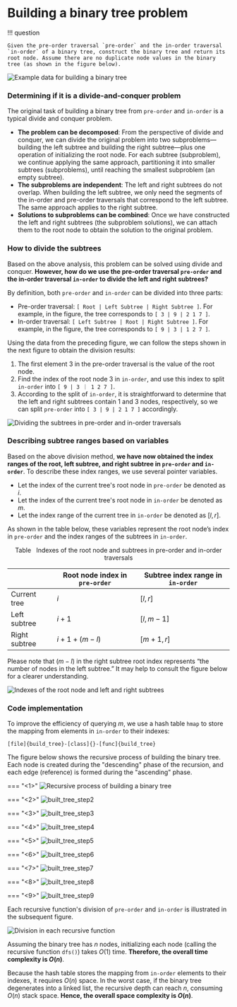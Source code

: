 # Building a binary tree problem

!!! question

    Given the pre-order traversal `pre-order` and the in-order traversal `in-order` of a binary tree, construct the binary tree and return its root node. Assume there are no duplicate node values in the binary tree (as shown in the figure below).

![Example data for building a binary tree](build_binary_tree_problem.assets/build_tree_example.png)

### Determining if it is a divide-and-conquer problem

The original task of building a binary tree from `pre-order` and `in-order` is a typical divide and conquer problem.

- **The problem can be decomposed**: From the perspective of divide and conquer, we can divide the original problem into two subproblems—building the left subtree and building the right subtree—plus one operation of initializing the root node. For each subtree (subproblem), we continue applying the same approach, partitioning it into smaller subtrees (subproblems), until reaching the smallest subproblem (an empty subtree).
- **The subproblems are independent**: The left and right subtrees do not overlap. When building the left subtree, we only need the segments of the in-order and pre-order traversals that correspond to the left subtree. The same approach applies to the right subtree.
- **Solutions to subproblems can be combined**: Once we have constructed the left and right subtrees (the subproblem solutions), we can attach them to the root node to obtain the solution to the original problem.

### How to divide the subtrees

Based on the above analysis, this problem can be solved using divide and conquer. **However, how do we use the pre-order traversal `pre-order` and the in-order traversal `in-order` to divide the left and right subtrees?**

By definition, both `pre-order` and `in-order` can be divided into three parts:

- Pre-order traversal: `[ Root | Left Subtree | Right Subtree ]`. For example, in the figure, the tree corresponds to `[ 3 | 9 | 2 1 7 ]`.
- In-order traversal: `[ Left Subtree | Root | Right Subtree ]`. For example, in the figure, the tree corresponds to `[ 9 | 3 | 1 2 7 ]`.

Using the data from the preceding figure, we can follow the steps shown in the next figure to obtain the division results:

1. The first element 3 in the pre-order traversal is the value of the root node.
2. Find the index of the root node 3 in `in-order`, and use this index to split `in-order` into `[ 9 | 3 ｜ 1 2 7 ]`.
3. According to the split of `in-order`, it is straightforward to determine that the left and right subtrees contain 1 and 3 nodes, respectively, so we can split `pre-order` into `[ 3 | 9 | 2 1 7 ]` accordingly.

![Dividing the subtrees in pre-order and in-order traversals](build_binary_tree_problem.assets/build_tree_pre-order_in-order_division.png)

### Describing subtree ranges based on variables

Based on the above division method, **we have now obtained the index ranges of the root, left subtree, and right subtree in `pre-order` and `in-order`**. To describe these index ranges, we use several pointer variables.

- Let the index of the current tree's root node in `pre-order` be denoted as $i$.
- Let the index of the current tree's root node in `in-order` be denoted as $m$.
- Let the index range of the current tree in `in-order` be denoted as $[l, r]$.

As shown in the table below, these variables represent the root node’s index in `pre-order` and the index ranges of the subtrees in `in-order`.

<p align="center"> Table <id> &nbsp; Indexes of the root node and subtrees in pre-order and in-order traversals </p>

|               | Root node index in `pre-order` | Subtree index range in `in-order`    |
| ------------- | ----------------------------- | ----------------------------------- |
| Current tree  | $i$                           | $[l, r]$                            |
| Left subtree  | $i + 1$                       | $[l, m-1]$                          |
| Right subtree | $i + 1 + (m - l)$             | $[m+1, r]$                          |

Please note that $(m-l)$ in the right subtree root index represents “the number of nodes in the left subtree.” It may help to consult the figure below for a clearer understanding.

![Indexes of the root node and left and right subtrees](build_binary_tree_problem.assets/build_tree_division_pointers.png)

### Code implementation

To improve the efficiency of querying $m$, we use a hash table `hmap` to store the mapping from elements in `in-order` to their indexes:

```src
[file]{build_tree}-[class]{}-[func]{build_tree}
```

The figure below shows the recursive process of building the binary tree. Each node is created during the "descending" phase of the recursion, and each edge (reference) is formed during the "ascending" phase.

=== "<1>"
    ![Recursive process of building a binary tree](build_binary_tree_problem.assets/built_tree_step1.png)

=== "<2>"
    ![built_tree_step2](build_binary_tree_problem.assets/built_tree_step2.png)

=== "<3>"
    ![built_tree_step3](build_binary_tree_problem.assets/built_tree_step3.png)

=== "<4>"
    ![built_tree_step4](build_binary_tree_problem.assets/built_tree_step4.png)

=== "<5>"
    ![built_tree_step5](build_binary_tree_problem.assets/built_tree_step5.png)

=== "<6>"
    ![built_tree_step6](build_binary_tree_problem.assets/built_tree_step6.png)

=== "<7>"
    ![built_tree_step7](build_binary_tree_problem.assets/built_tree_step7.png)

=== "<8>"
    ![built_tree_step8](build_binary_tree_problem.assets/built_tree_step8.png)

=== "<9>"
    ![built_tree_step9](build_binary_tree_problem.assets/built_tree_step9.png)

Each recursive function's division of `pre-order` and `in-order` is illustrated in the subsequent figure.

![Division in each recursive function](build_binary_tree_problem.assets/built_tree_overall.png)

Assuming the binary tree has $n$ nodes, initializing each node (calling the recursive function `dfs()`) takes $O(1)$ time. **Therefore, the overall time complexity is $O(n)$**.

Because the hash table stores the mapping from `in-order` elements to their indexes, it requires $O(n)$ space. In the worst case, if the binary tree degenerates into a linked list, the recursive depth can reach $n$, consuming $O(n)$ stack space. **Hence, the overall space complexity is $O(n)$**.
